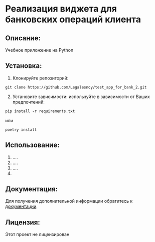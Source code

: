 # Реализация виджета для банковских операций клиента

## Описание:

Учебное приложение на Python 

## Установка:

1. Клонируйте репозиторий:
```
git clone https://github.com/Legalesnoy/test_app_for_bank_2.git
```
2. Установите зависимости:
используйте в зависимости от Ваших предпочтений:
```
pip install -r requirements.txt
```
или 
```commandline
poetry install
```
## Использование:

1. ....
2. ....
3. ....
4. 
## Документация:

Для получения дополнительной информации обратитесь к [документации](docs/README.md).

## Лицензия:

Этот проект не лицензирован

